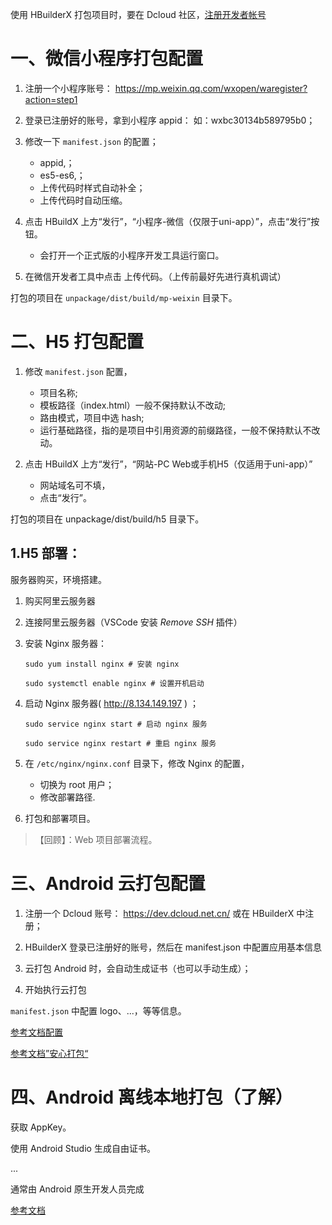 

使用 HBuilderX 打包项目时，要在 Dcloud 社区，[注册开发者帐号](https://ask.dcloud.net.cn/account/setting/profile )

# 一、微信小程序打包配置

1. 注册一个小程序账号： https://mp.weixin.qq.com/wxopen/waregister?action=step1 
2. 登录已注册好的账号，拿到小程序 appid： 如：wxbc30134b589795b0；
3. 修改一下 `manifest.json` 的配置；
   - appid,；
   - es5-es6,；
   - 上传代码时样式自动补全；
   - 上传代码时自动压缩。

4. 点击 HBuildX 上方“发行”，“小程序-微信（仅限于uni-app）”，点击“发行”按钮。
   - 会打开一个正式版的小程序开发工具运行窗口。

5. 在微信开发者工具中点击 上传代码。（上传前最好先进行真机调试）

打包的项目在 `unpackage/dist/build/mp-weixin` 目录下。

# 二、H5 打包配置

1. 修改 `manifest.json` 配置，
   - 项目名称;
   - 模板路径（index.html）一般不保持默认不改动;
   - 路由模式，项目中选 hash;
   - 运行基础路径，指的是项目中引用资源的前缀路径，一般不保持默认不改动。

2. 点击 HBuildX 上方“发行”，“网站-PC Web或手机H5（仅适用于uni-app）”
   - 网站域名可不填，
   - 点击“发行”。

打包的项目在 unpackage/dist/build/h5 目录下。

## 1.H5 部署：

服务器购买，环境搭建。

1. 购买阿里云服务器 

2. 连接阿里云服务器（VSCode 安装 *Remove SSH* 插件） 

3. 安装 Nginx 服务器：

	```shell
	sudo yum install nginx # 安装 nginx 
	
	sudo systemctl enable nginx # 设置开机启动
	```

 4. 启动 Nginx 服务器( http://8.134.149.197 ) ；

	```shell
	sudo service nginx start # 启动 nginx 服务 
	
	sudo service nginx restart # 重启 nginx 服务
	```


5. 在 `/etc/nginx/nginx.conf` 目录下，修改 Nginx 的配置，
   - 切换为 root 用户；
   - 修改部署路径.

6. 打包和部署项目。

> 【回顾】：Web 项目部署流程。

# 三、Android 云打包配置


1. 注册一个 Dcloud 账号： https://dev.dcloud.net.cn/ 或在 HBuilderX 中注册；

2. HBuilderX 登录已注册好的账号，然后在 manifest.json 中配置应用基本信息 

3. 云打包 Android 时，会自动生成证书（也可以手动生成）；


4. 开始执行云打包

`manifest.json` 中配置 logo、...，等等信息。

[参考文档配置](https://uniapp.dcloud.net.cn/tutorial/app-base.html)

[参考文档”安心打包“](https://uniapp.dcloud.net.cn/tutorial/build/SafePack.html#)

# 四、Android 离线本地打包（了解）

获取 AppKey。

使用 Android Studio 生成自由证书。

...

通常由 Android 原生开发人员完成

[参考文档](https://nativesupport.dcloud.net.cn/AppDocs/usesdk/android.html#)


